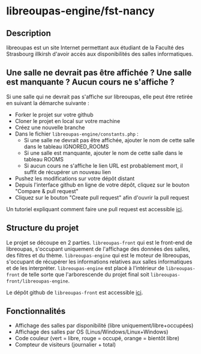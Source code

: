 # libreoupas-engine/fst-nancy

## Description
libreoupas est un site Internet permettant aux étudiant de la Faculté des Strasbourg illkirsh d'avoir accès aux disponibilités 
des salles informatiques.

## Une salle ne devrait pas être affichée ? Une salle est manquante ? Aucun cours ne s'affiche ?
Si une salle qui ne devrait pas s'affiche sur libreoupas, elle peut être retirée en suivant la démarche suivante :
- Forker le projet sur votre github
- Cloner le projet en local sur votre machine
- Créez une nouvelle branche
- Dans le fichier `libreoupas-engine/constants.php` :
  * Si une salle ne devrait pas être affichée, ajouter le nom de cette salle dans le tableau IGNORED_ROOMS
  * Si une salle est manquante, ajouter le nom de cette salle dans le tableau ROOMS
  * Si aucun cours ne s'affiche le lien URL est probablement mort, il suffit de récupérer un nouveau lien
- Pushez les modifications sur votre dépôt distant
- Depuis l'interface github en ligne de votre dépôt, cliquez sur le bouton "Compare & pull request"
- Cliquez sur le bouton "Create pull request" afin d'ouvrir la pull request

Un tutoriel expliquant comment faire une pull request est accessible [ici](https://opensource.com/article/19/7/create-pull-request-github).

## Structure du projet
Le projet se découpe en 2 parties.
`libreoupas-front` qui est le front-end de libreoupas, s'occupant uniquement de l'affichage des données des salles, des filtres et du thème.
`libreoupas-engine` qui est le moteur de libreoupas, s'occupant de récupérer les informations relatives aux salles informatiques et de les interpréter.
`libreoupas-engine` est placé à l'intérieur de `libreoupas-front` de telle sorte que l'arborescende du projet final soit `libreoupas-front/libreoupas-engine`.

Le dépôt github de `libreoupas-front` est accessible [ici](https://github.com/clementcolne/libreoupas-front).

## Fonctionnalités
- Affichage des salles par disponibilité (libre uniquement/libre+occupées)
- Affichage des salles par OS (Linus/Windows/Linux+Windows)
- Code couleur (vert = libre, rouge = occupé, orange = bientôt libre)
- Compteur de visiteurs (journalier + total)
